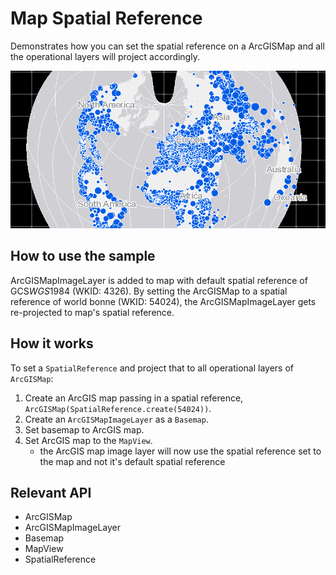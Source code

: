 <h1>Map Spatial Reference</h1>

<p>Demonstrates how you can set the spatial reference on a ArcGISMap and all the operational layers will project accordingly.</p>

<p><img src="MapSpatialReference.png"/></p>

<h2>How to use the sample</h2>

<p>ArcGISMapImageLayer is added to map with default spatial reference of GCS<em>WGS</em>1984 (WKID: 4326). By setting the ArcGISMap to a spatial reference of world bonne (WKID: 54024), the ArcGISMapImageLayer gets re-projected to map's spatial reference.</p>

<h2>How it works</h2>

<p>To set a <code>SpatialReference</code> and project that to all operational layers of <code>ArcGISMap</code>:</p>

<ol>
  <li>Create an ArcGIS map passing in a spatial reference, <code>ArcGISMap(SpatialReference.create(54024))</code>.  </li>
  <li>Create an <code>ArcGISMapImageLayer</code> as a <code>Basemap</code>.</li>
  <li>Set basemap to ArcGIS map.</li>
  <li>Set ArcGIS map to the <code>MapView</code>.
    <ul><li>the ArcGIS map image layer will now use the spatial reference set to the map and not it's default spatial reference</li></ul></li>
</ol>

<h2>Relevant API</h2>

<ul>
  <li>ArcGISMap</li>
  <li>ArcGISMapImageLayer</li>
  <li>Basemap</li>
  <li>MapView</li>
  <li>SpatialReference</li>
</ul>


